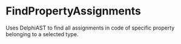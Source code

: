 # FindPropertyAssignments
 Uses DelphiAST to find all assignments in code of specific property belonging to a selected type.
